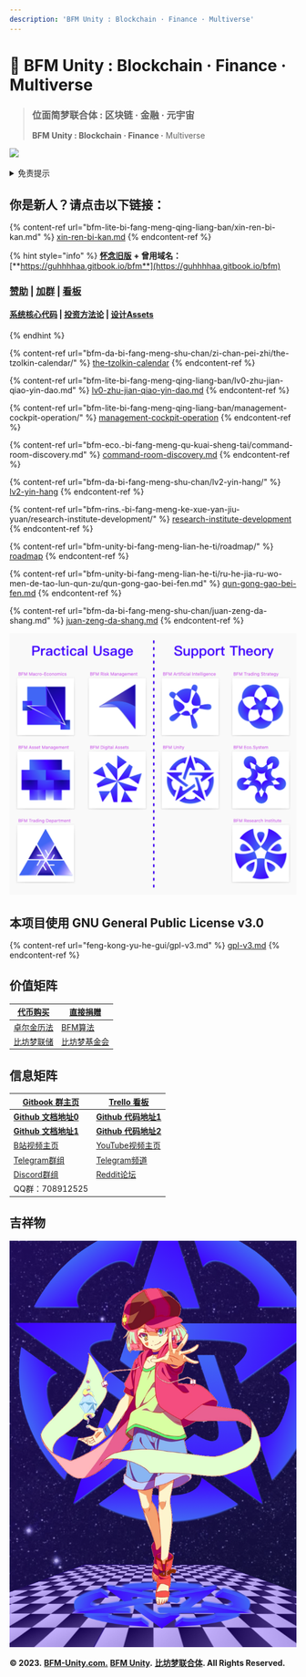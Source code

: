 ```yaml
---
description: 'BF​M Unity : Blockchain · Finance · Multiverse'
---
```


# 💎 BF​M Unity : Blockchain · Finance · Multiverse

> ### 位面简**梦联合体 : 区块链 · 金融 · 元宇宙**
>
> **BF​M Unity : Blockchain · Finance ·** Multiverse

![](<.gitbook/assets/BFM Unity 4.0 群青.png>)

<details>

<summary>免责提示</summary>

NOTE: **💀 This project is in beta. Use at your own risk.**

NOTE: **💀 Please** [Do Your Own Research (DYOR) - Binance Academy](https://academy.binance.com/zh/glossary/do-your-own-research)\\

1，本网站所载的资料并不构成投资的意见或建议。

2，在作出任何投资决策前，您应考虑自己的财务状况、投资目标及经验、风险承受能力，及理解相关区块链金融产品的性质和风险。

3，我们的分析和理论，仅供参考，若你相信并依照实行，所面临的风险，须自行承担。

4，我们的分析和方案，仅供参考，若您因此进行投资行为，所面临的损失，须自行承担。

5，我们不对因分析结果，方案模拟，未来预测的变化和准确性做任何投资担保。

</details>

## 你是新人？请点击以下链接：

{% content-ref url="bfm-lite-bi-fang-meng-qing-liang-ban/xin-ren-bi-kan.md" %}
[xin-ren-bi-kan.md](bfm-lite-bi-fang-meng-qing-liang-ban/xin-ren-bi-kan.md)
{% endcontent-ref %}

{% hint style="info" %}
[**怀念旧版**](https://guhhhhaa.gitbook.io/bfm-unity-doc-v1/) **+ 曾用域名：**[**https://guhhhhaa.gitbook.io/bfm**](https://guhhhhaa.gitbook.io/bfm)

### [赞助](https://www.bfm-unity.com/bfm-da-bi-fang-meng-shu-chan/juan-zeng-da-shang) | [加群](https://www.bfm-unity.com/bfm-unity-bi-fang-meng-lian-he-ti/ru-he-jia-ru-wo-men-de-tao-lun-qun-zu) | [看板](https://trello.com/b/z4aDgNAL/todolist)

#### [**系统核心代码**](https://www.bfm-unity.com/bfm-dins.-bi-fang-meng-gong-cheng-she-ji-yuan/ruan-jian-bfm-on-python) | [**投资方法论**](https://guhhhhaa.gitbook.io/joinquant/jin-rong-li-lun-zong-jie) **|** [**设计Assets**](https://share.weiyun.com/0nbQ5ZM9)
{% endhint %}

{% content-ref url="bfm-da-bi-fang-meng-shu-chan/zi-chan-pei-zhi/the-tzolkin-calendar/" %}
[the-tzolkin-calendar](bfm-da-bi-fang-meng-shu-chan/zi-chan-pei-zhi/the-tzolkin-calendar/)
{% endcontent-ref %}

{% content-ref url="bfm-lite-bi-fang-meng-qing-liang-ban/lv0-zhu-jian-qiao-yin-dao.md" %}
[lv0-zhu-jian-qiao-yin-dao.md](bfm-lite-bi-fang-meng-qing-liang-ban/lv0-zhu-jian-qiao-yin-dao.md)
{% endcontent-ref %}

{% content-ref url="bfm-lite-bi-fang-meng-qing-liang-ban/management-cockpit-operation/" %}
[management-cockpit-operation](bfm-lite-bi-fang-meng-qing-liang-ban/management-cockpit-operation/)
{% endcontent-ref %}

{% content-ref url="bfm-eco.-bi-fang-meng-qu-kuai-sheng-tai/command-room-discovery.md" %}
[command-room-discovery.md](bfm-eco.-bi-fang-meng-qu-kuai-sheng-tai/command-room-discovery.md)
{% endcontent-ref %}

{% content-ref url="bfm-da-bi-fang-meng-shu-chan/lv2-yin-hang/" %}
[lv2-yin-hang](bfm-da-bi-fang-meng-shu-chan/lv2-yin-hang/)
{% endcontent-ref %}

{% content-ref url="bfm-rins.-bi-fang-meng-ke-xue-yan-jiu-yuan/research-institute-development/" %}
[research-institute-development](bfm-rins.-bi-fang-meng-ke-xue-yan-jiu-yuan/research-institute-development/)
{% endcontent-ref %}

{% content-ref url="bfm-unity-bi-fang-meng-lian-he-ti/roadmap/" %}
[roadmap](bfm-unity-bi-fang-meng-lian-he-ti/roadmap/)
{% endcontent-ref %}

{% content-ref url="bfm-unity-bi-fang-meng-lian-he-ti/ru-he-jia-ru-wo-men-de-tao-lun-qun-zu/qun-gong-gao-bei-fen.md" %}
[qun-gong-gao-bei-fen.md](bfm-unity-bi-fang-meng-lian-he-ti/ru-he-jia-ru-wo-men-de-tao-lun-qun-zu/qun-gong-gao-bei-fen.md)
{% endcontent-ref %}

{% content-ref url="bfm-da-bi-fang-meng-shu-chan/juan-zeng-da-shang.md" %}
[juan-zeng-da-shang.md](bfm-da-bi-fang-meng-shu-chan/juan-zeng-da-shang.md)
{% endcontent-ref %}

![](<.gitbook/assets/截屏2021-12-09 下午4.38.59.png>)

## 本项目使用 GNU General Public License v3.0

{% content-ref url="feng-kong-yu-he-gui/gpl-v3.md" %}
[gpl-v3.md](feng-kong-yu-he-gui/gpl-v3.md)
{% endcontent-ref %}

## 价值矩阵

| [代币购买](https://www.bfm-unity.com/bfm-da-bi-fang-meng-shu-chan/juan-zeng-da-shang)                    | [直接捐赠](https://www.bfm-unity.com/bfm-da-bi-fang-meng-shu-chan/juan-zeng-da-shang)                        |
| ---------------------------------------------------------------------------------------------------- | -------------------------------------------------------------------------------------------------------- |
| [卓尔金历法](https://www.bfm-unity.com/bfm-da-bi-fang-meng-shu-chan/zi-chan-pei-zhi/the-tzolkin-calendar) | [BFM算法](https://www.bfm-unity.com/bfm-dins.-bi-fang-meng-gong-cheng-she-ji-yuan/ruan-jian-bfm-on-python) |
| [比坊梦联储](https://www.bfm-unity.com/bfmurs/bi-fang-meng-lian-he-ti-chu-bei-xi-tong)                    | [比坊梦基金会](https://www.bfm-unity.com/bfmurs/untitled-1)                                                    |

## 信息矩阵

| [Gitbook 群主页](https://www.bfm-unity.com/)                      | [Trello 看板](https://trello.com/b/z4aDgNAL/todolist)                     |
| -------------------------------------------------------------- | ----------------------------------------------------------------------- |
| [**Github 文档地址0**](https://github.com/guhhhhaa/bfm-gitbook-v1) | [**Github 代码地址1**](https://github.com/guhhhhaa/bfm-group-file)          |
| [**Github 文档地址1**](https://github.com/guhhhhaa/bfm-gitbook)    | [**Github 代码地址2**](https://github.com/BFM-Unity/BFM-Unity-2)            |
| [B站视频主页](https://space.bilibili.com/11708778)                  | [YouTube视频主页](https://www.youtube.com/channel/UCfiSjf-6Sxnf0t9J2xGVzuA) |
| [Telegram群组](https://t.me/BFMUnity)                            | [Telegram频道](https://t.me/BFM\_Unity)                                   |
| [Discord群组](https://discord.gg/CyEcS2wmzk)                     | [Reddit论坛](https://www.reddit.com/r/BFM\_Unity/)                        |
| QQ群：708912525                                                  |                                                                         |

## 吉祥物

![](<.gitbook/assets/BFM Unity 吉祥物.png>)

**© 2023.** [**BFM-Unity.com.**](https://www.bfm-unity.com/) [**BFM Unity**](https://www.bfm-unity.com/)**.** [**比坊梦联合体**](https://www.bfm-unity.com/)**. All Rights Reserved.**
